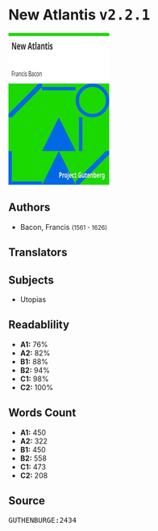 # New Atlantis <kbd>v2.2.1</kbd>

![](./cover.medium.jpg "")

## Authors


 - Bacon, Francis <small>(1561 - 1626)</small>

## Translators



## Subjects


 - Utopias

## Readablility


 - **A1:** 76%
 - **A2:** 82%
 - **B1:** 88%
 - **B2:** 94%
 - **C1:** 98%
 - **C2:** 100%

## Words Count


 - **A1:** 450
 - **A2:** 322
 - **B1:** 450
 - **B2:** 558
 - **C1:** 473
 - **C2:** 208

## Source


<kbd>GUTHENBURGE:2434</kbd>
